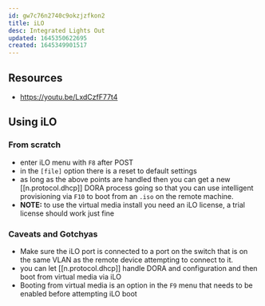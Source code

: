 ```yaml
---
id: gw7c76n2740c9okzjzfkon2
title: iLO
desc: Integrated Lights Out
updated: 1645350622695
created: 1645349901517
---
```



## Resources

- <https://youtu.be/LxdCzfF77t4>

## Using iLO

### From scratch

- enter iLO menu with `F8` after POST
- in the `[file]` option there is a reset to default settings
- as long as the above points are handled then you can get a new [[n.protocol.dhcp]] DORA process going so that you can use intelligent provisioning via `F10` to boot from an `.iso` on the remote machine.
- **NOTE:** to use the virtual media install you need an iLO license, a trial license should work just fine

### Caveats and Gotchyas

- Make sure the iLO port is connected to a port on the switch that is on the same VLAN as the remote device attempting to connect to it.
- you can let [[n.protocol.dhcp]] handle DORA and configuration and then boot from virtual media via iLO
- Booting from virtual media is an option in the `F9` menu that needs to be enabled before attempting iLO boot
